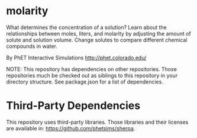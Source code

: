 molarity
========

What determines the concentration of a solution? Learn about the relationships between moles, liters, and molarity
by adjusting the amount of solute and solution volume. Change solutes to compare different chemical compounds in water.

By PhET Interactive Simulations
http://phet.colorado.edu/

NOTE: This repository has dependencies on other repositories. Those repositories
much be checked out as siblings to this repository in your directory structure.
See package.json for a list of dependencies.

Third-Party Dependencies
=============

This repository uses third-party libraries.
Those libraries and their licenses are available in: https://github.com/phetsims/sherpa.